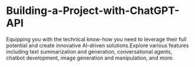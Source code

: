 # Building-a-Project-with-ChatGPT-API
Equipping you with the technical know-how you need to leverage their full potential and create innovative AI-driven solutions.Explore various features including text summarization and generation, conversational agents, chatbot development, image generation and manipulation, and more. 
